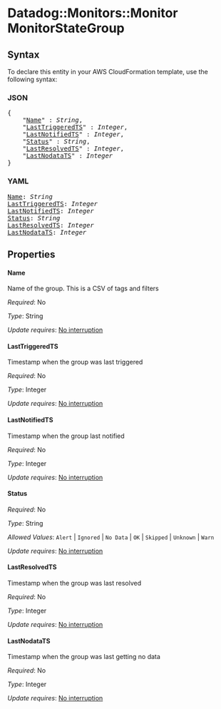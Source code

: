 # Datadog::Monitors::Monitor MonitorStateGroup

## Syntax

To declare this entity in your AWS CloudFormation template, use the following syntax:

### JSON

<pre>
{
    "<a href="#name" title="Name">Name</a>" : <i>String</i>,
    "<a href="#lasttriggeredts" title="LastTriggeredTS">LastTriggeredTS</a>" : <i>Integer</i>,
    "<a href="#lastnotifiedts" title="LastNotifiedTS">LastNotifiedTS</a>" : <i>Integer</i>,
    "<a href="#status" title="Status">Status</a>" : <i>String</i>,
    "<a href="#lastresolvedts" title="LastResolvedTS">LastResolvedTS</a>" : <i>Integer</i>,
    "<a href="#lastnodatats" title="LastNodataTS">LastNodataTS</a>" : <i>Integer</i>
}
</pre>

### YAML

<pre>
<a href="#name" title="Name">Name</a>: <i>String</i>
<a href="#lasttriggeredts" title="LastTriggeredTS">LastTriggeredTS</a>: <i>Integer</i>
<a href="#lastnotifiedts" title="LastNotifiedTS">LastNotifiedTS</a>: <i>Integer</i>
<a href="#status" title="Status">Status</a>: <i>String</i>
<a href="#lastresolvedts" title="LastResolvedTS">LastResolvedTS</a>: <i>Integer</i>
<a href="#lastnodatats" title="LastNodataTS">LastNodataTS</a>: <i>Integer</i>
</pre>

## Properties

#### Name

Name of the group. This is a CSV of tags and filters

_Required_: No

_Type_: String

_Update requires_: [No interruption](https://docs.aws.amazon.com/AWSCloudFormation/latest/UserGuide/using-cfn-updating-stacks-update-behaviors.html#update-no-interrupt)

#### LastTriggeredTS

Timestamp when the group was last triggered

_Required_: No

_Type_: Integer

_Update requires_: [No interruption](https://docs.aws.amazon.com/AWSCloudFormation/latest/UserGuide/using-cfn-updating-stacks-update-behaviors.html#update-no-interrupt)

#### LastNotifiedTS

Timestamp when the group last notified

_Required_: No

_Type_: Integer

_Update requires_: [No interruption](https://docs.aws.amazon.com/AWSCloudFormation/latest/UserGuide/using-cfn-updating-stacks-update-behaviors.html#update-no-interrupt)

#### Status

_Required_: No

_Type_: String

_Allowed Values_: <code>Alert</code> | <code>Ignored</code> | <code>No Data</code> | <code>OK</code> | <code>Skipped</code> | <code>Unknown</code> | <code>Warn</code>

_Update requires_: [No interruption](https://docs.aws.amazon.com/AWSCloudFormation/latest/UserGuide/using-cfn-updating-stacks-update-behaviors.html#update-no-interrupt)

#### LastResolvedTS

Timestamp when the group was last resolved

_Required_: No

_Type_: Integer

_Update requires_: [No interruption](https://docs.aws.amazon.com/AWSCloudFormation/latest/UserGuide/using-cfn-updating-stacks-update-behaviors.html#update-no-interrupt)

#### LastNodataTS

Timestamp when the group was last getting no data

_Required_: No

_Type_: Integer

_Update requires_: [No interruption](https://docs.aws.amazon.com/AWSCloudFormation/latest/UserGuide/using-cfn-updating-stacks-update-behaviors.html#update-no-interrupt)

